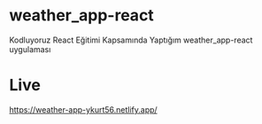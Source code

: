 # weather_app-react
Kodluyoruz React Eğitimi Kapsamında Yaptığım weather_app-react uygulaması

# Live 
https://weather-app-ykurt56.netlify.app/
